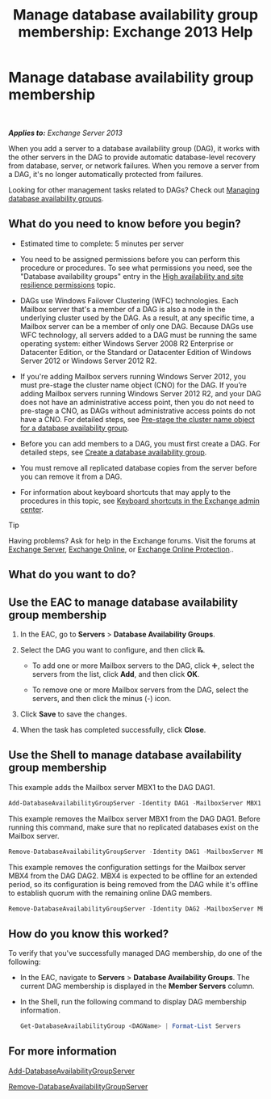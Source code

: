 ﻿---
title: 'Manage database availability group membership: Exchange 2013 Help'
TOCTitle: Manage database availability group membership
ms:assetid: fb2ea15e-96d5-4045-b75b-b0aa5fc60479
ms:mtpsurl: https://technet.microsoft.com/en-us/library/Dd351278(v=EXCHG.150)
ms:contentKeyID: 48385730
ms.date: 12/09/2016
mtps_version: v=EXCHG.150
---

# Manage database availability group membership

 

_**Applies to:** Exchange Server 2013_


When you add a server to a database availability group (DAG), it works with the other servers in the DAG to provide automatic database-level recovery from database, server, or network failures. When you remove a server from a DAG, it's no longer automatically protected from failures.

Looking for other management tasks related to DAGs? Check out [Managing database availability groups](managing-database-availability-groups-exchange-2013-help.md).

## What do you need to know before you begin?

  - Estimated time to complete: 5 minutes per server

  - You need to be assigned permissions before you can perform this procedure or procedures. To see what permissions you need, see the "Database availability groups" entry in the [High availability and site resilience permissions](high-availability-and-site-resilience-permissions-exchange-2013-help.md) topic.

  - DAGs use Windows Failover Clustering (WFC) technologies. Each Mailbox server that's a member of a DAG is also a node in the underlying cluster used by the DAG. As a result, at any specific time, a Mailbox server can be a member of only one DAG. Because DAGs use WFC technology, all servers added to a DAG must be running the same operating system: either Windows Server 2008 R2 Enterprise or Datacenter Edition, or the Standard or Datacenter Edition of Windows Server 2012 or Windows Server 2012 R2.

  - If you're adding Mailbox servers running Windows Server 2012, you must pre-stage the cluster name object (CNO) for the DAG. If you’re adding Mailbox servers running Windows Server 2012 R2, and your DAG does not have an administrative access point, then you do not need to pre-stage a CNO, as DAGs without administrative access points do not have a CNO. For detailed steps, see [Pre-stage the cluster name object for a database availability group](pre-stage-the-cluster-name-object-for-a-database-availability-group-exchange-2013-help.md).

  - Before you can add members to a DAG, you must first create a DAG. For detailed steps, see [Create a database availability group](create-a-database-availability-group-exchange-2013-help.md).

  - You must remove all replicated database copies from the server before you can remove it from a DAG.

  - For information about keyboard shortcuts that may apply to the procedures in this topic, see [Keyboard shortcuts in the Exchange admin center](keyboard-shortcuts-in-the-exchange-admin-center-exchange-online-protection-help.md).


> [!TIP]
> Having problems? Ask for help in the Exchange forums. Visit the forums at <A href="https://go.microsoft.com/fwlink/p/?linkid=60612">Exchange Server</A>, <A href="https://go.microsoft.com/fwlink/p/?linkid=267542">Exchange Online</A>, or <A href="https://go.microsoft.com/fwlink/p/?linkid=285351">Exchange Online Protection</A>..



## What do you want to do?

## Use the EAC to manage database availability group membership

1.  In the EAC, go to **Servers** \> **Database Availability Groups**.

2.  Select the DAG you want to configure, and then click ![Manage DAG members](images/Dd351278.d567ae56-d6cd-4edb-ab67-ad8f7c58f337(EXCHG.150).gif "Manage DAG members").
    
      - To add one or more Mailbox servers to the DAG, click ![Add Icon](images/JJ218640.c1e75329-d6d7-4073-a27d-498590bbb558(EXCHG.150).gif "Add Icon"), select the servers from the list, click **Add**, and then click **OK**.
    
      - To remove one or more Mailbox servers from the DAG, select the servers, and then click the minus (-) icon.

3.  Click **Save** to save the changes.

4.  When the task has completed successfully, click **Close**.

## Use the Shell to manage database availability group membership

This example adds the Mailbox server MBX1 to the DAG DAG1.

```powershell
Add-DatabaseAvailabilityGroupServer -Identity DAG1 -MailboxServer MBX1
```

This example removes the Mailbox server MBX1 from the DAG DAG1. Before running this command, make sure that no replicated databases exist on the Mailbox server.

```powershell
Remove-DatabaseAvailabilityGroupServer -Identity DAG1 -MailboxServer MBX1
```

This example removes the configuration settings for the Mailbox server MBX4 from the DAG DAG2. MBX4 is expected to be offline for an extended period, so its configuration is being removed from the DAG while it's offline to establish quorum with the remaining online DAG members.

```powershell
Remove-DatabaseAvailabilityGroupServer -Identity DAG2 -MailboxServer MBX4 -ConfigurationOnly
```

## How do you know this worked?

To verify that you've successfully managed DAG membership, do one of the following:

  - In the EAC, navigate to **Servers** \> **Database Availability Groups**. The current DAG membership is displayed in the **Member Servers** column.

  - In the Shell, run the following command to display DAG membership information.
    
    ```powershell
    Get-DatabaseAvailabilityGroup <DAGName> | Format-List Servers
    ```

## For more information

[Add-DatabaseAvailabilityGroupServer](https://technet.microsoft.com/en-us/library/dd298049\(v=exchg.150\))

[Remove-DatabaseAvailabilityGroupServer](https://technet.microsoft.com/en-us/library/dd297956\(v=exchg.150\))


